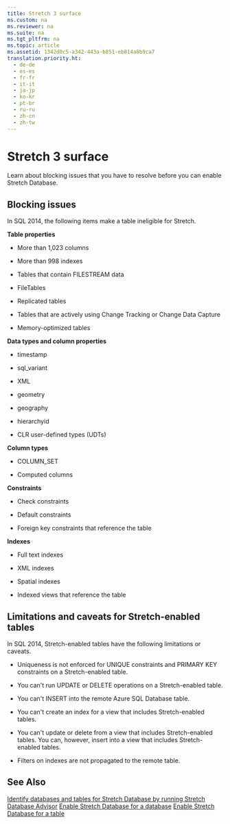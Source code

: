 ```yaml
---
title: Stretch 3 surface
ms.custom: na
ms.reviewer: na
ms.suite: na
ms.tgt_pltfrm: na
ms.topic: article
ms.assetid: 1342d0c5-a342-443a-b851-eb814a8b9ca7
translation.priority.ht: 
  - de-de
  - es-es
  - fr-fr
  - it-it
  - ja-jp
  - ko-kr
  - pt-br
  - ru-ru
  - zh-cn
  - zh-tw
---
```

# Stretch 3 surface
Learn about blocking issues that you have to resolve before you can enable Stretch Database.

## <a name="Limitations"></a>Blocking issues
In SQL 2014, the following items make a table ineligible for Stretch.

**Table properties**
-   More than 1,023 columns

-   More than 998 indexes

-   Tables that contain FILESTREAM data

-   FileTables

-   Replicated tables

-   Tables that are actively using Change Tracking or Change Data Capture

-   Memory\-optimized tables

**Data types and column properties**
-   timestamp

-   sql\_variant

-   XML

-   geometry

-   geography

-   hierarchyid

-   CLR user\-defined types (UDTs)

**Column types**
-   COLUMN\_SET

-   Computed columns

**Constraints**
-   Check constraints

-   Default constraints

-   Foreign key constraints that reference the table

**Indexes**
-   Full text indexes

-   XML indexes

-   Spatial indexes

-   Indexed views that reference the table

## <a name="Caveats"></a>Limitations and caveats for Stretch\-enabled tables
In SQL 2014, Stretch\-enabled tables have the following limitations or caveats.

-   Uniqueness is not enforced for UNIQUE constraints and PRIMARY KEY constraints on a Stretch\-enabled table.

-   You can't run UPDATE or DELETE operations on a Stretch\-enabled table.

-   You can't INSERT into the remote Azure SQL Database table.

-   You can't create an index for a view that includes Stretch\-enabled tables.

-   You can't update or delete from a view that includes Stretch\-enabled tables. You can, however, insert into a view that includes Stretch\-enabled tables.

-   Filters on indexes are not propagated to the remote table.

## See Also
[Identify databases and tables for Stretch Database by running Stretch Database Advisor](assetId:///81bd93d8-eef8-4572-88d7-5c37ab5ac2bf )
[Enable Stretch Database for a database](assetId:///37854256-8c99-4566-a552-432e3ea7c6da )
[Enable Stretch Database for a table](assetId:///de4ac0c5-46ef-4593-a11e-9dd9bcd3ccdc )


